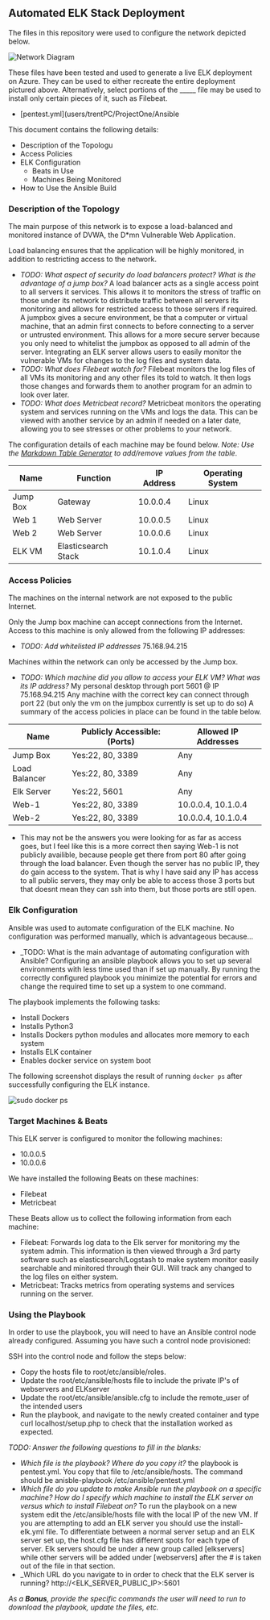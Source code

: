 ## Automated ELK Stack Deployment

The files in this repository were used to configure the network depicted below.

![Network Diagram](https://drive.google.com/file/d/1ftm-8sgfiGbbHHZbsZjPCOfZxpwCh3u-/view?usp=sharing)

These files have been tested and used to generate a live ELK deployment on Azure. They can be used to either recreate the entire deployment pictured above. Alternatively, select portions of the _____ file may be used to install only certain pieces of it, such as Filebeat.

  - [pentest.yml](users/trentPC/ProjectOne/Ansible

This document contains the following details:
- Description of the Topologu
- Access Policies
- ELK Configuration
  - Beats in Use
  - Machines Being Monitored
- How to Use the Ansible Build


### Description of the Topology

The main purpose of this network is to expose a load-balanced and monitored instance of DVWA, the D*mn Vulnerable Web Application.

Load balancing ensures that the application will be highly monitored, in addition to restricting access to the network.
- _TODO: What aspect of security do load balancers protect? What is the advantage of a jump box?_
	A load balancer acts as a single access point to all servers it services. This allows it to monitors the stress of traffic on those under its network to distribute traffic between all servers its monitoring and allows for restricted access to those servers if required. 
	A jumpbox gives a secure environment, be that a computer or virtual machine, that an admin first connects to before connecting to a server or untrusted environment. This allows for a more secure server because you only need to whitelist the jumpbox as opposed to all admin of the server.
Integrating an ELK server allows users to easily monitor the vulnerable VMs for changes to the log files and system data.
- _TODO: What does Filebeat watch for?_
	Filebeat monitors the log files of all VMs its monitoring and any other files its told to watch. It then logs those changes and forwards them to another program for an admin to look over later.
- _TODO: What does Metricbeat record?_
	Metricbeat monitors the operating system and services running on the VMs and logs the data. This can be viewed with another service by an admin if needed on a later date, allowing you to see stresses or other problems to your network.

The configuration details of each machine may be found below.
_Note: Use the [Markdown Table Generator](http://www.tablesgenerator.com/markdown_tables) to add/remove values from the table_.

| Name     |       Function      | IP Address | Operating System |
|----------|---------------------|------------|------------------|
| Jump Box |       Gateway       |  10.0.0.4  | Linux            |
| Web 1    |      Web Server     |  10.0.0.5  | Linux            |
| Web 2    |      Web Server     |  10.0.0.6  | Linux            |
| ELK VM   | Elasticsearch Stack |  10.1.0.4  | Linux            |

### Access Policies

The machines on the internal network are not exposed to the public Internet. 

Only the Jump box machine can accept connections from the Internet. Access to this machine is only allowed from the following IP addresses:
- _TODO: Add whitelisted IP addresses_
	75.168.94.215

Machines within the network can only be accessed by the Jump box.
- _TODO: Which machine did you allow to access your ELK VM? What was its IP address?_
	My personal desktop through port 5601 @ IP 75.168.94.215
	Any machine with the correct key can connect through port 22 (but only the vm on the jumpbox currently is set up to do so)
A summary of the access policies in place can be found in the table below.

| Name          | Publicly Accessible:(Ports) | Allowed IP Addresses |
|---------------|-----------------------------|----------------------|
| Jump Box      | Yes:22, 80, 3389            | Any                  |
| Load Balancer | Yes:22, 80, 3389            | Any                  |
| Elk Server    | Yes:22, 5601                | Any                  |
| Web-1         | Yes:22, 80, 3389            | 10.0.0.4, 10.1.0.4   |
| Web-2         | Yes:22, 80, 3389            | 10.0.0.4, 10.1.0.4   |

* This may not be the answers you were looking for as far as access goes, but I feel like this is a more correct then saying Web-1 is not publicly availible, because people get there from port 80 after going through the load balancer. Even though the server has no public IP, they do gain access to the system. That is why I have said any IP has access to all public servers, they may only be able to access those 3 ports but that doesnt mean they can ssh into them, but those ports are still open.
### Elk Configuration

Ansible was used to automate configuration of the ELK machine. No configuration was performed manually, which is advantageous because...
- _TODO: What is the main advantage of automating configuration with Ansible?
	Configuring an ansible playbook allows you to set up several environments with less time used than if set up manually. By running the correctly configured playbook you minimize the potential for errors and change the required time to set up a system to one command.

The playbook implements the following tasks:
- Install Dockers
- Installs Python3
- Installs Dockers python modules and allocates more memory to each system
- Installs ELK container
- Enables docker service on system boot

The following screenshot displays the result of running `docker ps` after successfully configuring the ELK instance.

![sudo docker ps](C:\Users\TrentPC\Desktop\PREWORK_TM\Module_2/ssforP1.png)

### Target Machines & Beats
This ELK server is configured to monitor the following machines:
- 10.0.0.5
- 10.0.0.6

We have installed the following Beats on these machines:
- Filebeat
- Metricbeat

These Beats allow us to collect the following information from each machine:
- Filebeat: Forwards log data to the Elk server for monitoring my the system admin. This information is then viewed through a 3rd party software such as elasticsearch/Logstash to make system monitor easily searchable and minitored through their GUI. Will track any changed to the log files on either system.
- Metricbeat: Tracks metrics from operating systems and services running on the server. 
### Using the Playbook
In order to use the playbook, you will need to have an Ansible control node already configured. Assuming you have such a control node provisioned: 

SSH into the control node and follow the steps below:
- Copy the hosts file to root/etc/ansible/roles.
- Update the root/etc/ansible/hosts file to include the private IP's of webservers and ELKserver
- Update the root/etc/ansible/ansible.cfg to include the remote_user of the intended users
- Run the playbook, and navigate to the newly created container and type curl localhost/setup.php to check that the installation worked as expected.

_TODO: Answer the following questions to fill in the blanks:_
- _Which file is the playbook? Where do you copy it?_ the playbook is pentest.yml. You copy that file to /etc/ansible/hosts. The command should be anisble-playbook /etc/ansible/pentest.yml
- _Which file do you update to make Ansible run the playbook on a specific machine? How do I specify which machine to install the ELK server on versus which to install Filebeat on?_ To run the playbook on a new system edit the /etc/ansible/hosts file with the local IP of the new VM. If you are attempting to add an ELK server you should use the install-elk.yml file. To differentiate between a normal server setup and an ELK server set up, the host.cfg file has different spots for each type of server. Elk servers should be under a new group called [elkservers] while other servers will be added under [webservers] after the # is taken out of the file in that section.
- _Which URL do you navigate to in order to check that the ELK server is running? http://<ELK_SERVER_PUBLIC_IP>:5601

_As a **Bonus**, provide the specific commands the user will need to run to download the playbook, update the files, etc._